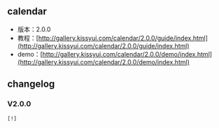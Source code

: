 ## calendar

* 版本：2.0.0
* 教程：[http://gallery.kissyui.com/calendar/2.0.0/guide/index.html](http://gallery.kissyui.com/calendar/2.0.0/guide/index.html)
* demo：[http://gallery.kissyui.com/calendar/2.0.0/demo/index.html](http://gallery.kissyui.com/calendar/2.0.0/demo/index.html)

## changelog

### V2.0.0

    [!]


